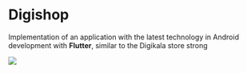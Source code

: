 # Digishop
Implementation of an application with the latest technology in Android development with <strong><b>Flutter</b></strong>, similar to the Digikala store
strong

![](https://github.com/EstakiDev/Digishop/blob/main/Untitled%20design.gif)
